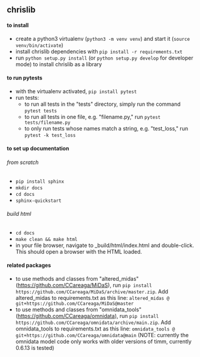 ## chrislib

#### to install
* create a python3 virtualenv (`python3 -m venv venv`) and start it (`source venv/bin/activate`)
* install chrislib dependencies with `pip install -r requirements.txt`
* run `python setup.py install` (or `python setup.py develop` for developer mode) to install chrislib as a library

#### to run pytests
* with the virtualenv activated, `pip install pytest`
* run tests:
    * to run all tests in the "tests" directory, simply run the command `pytest tests`
    * to run all tests in one file, e.g. "filename.py," run `pytest tests/filename.py`
    * to only run tests whose names match a string, e.g. "test_loss," run `pytest -k test_loss`

#### to set up documentation
###### from scratch
* `pip install sphinx`
* `mkdir docs`
* `cd docs`
* `sphinx-quickstart`
###### build html
* `cd docs`
* `make clean && make html`
* in your file browser, navigate to _build/html/index.html and double-click. This should open a browser with the HTML loaded.

#### related packages
* to use methods and classes from "altered_midas" (https://github.com/CCareaga/MiDaS), run `pip install https://github.com/CCareaga/MiDaS/archive/master.zip`. Add altered_midas to requirements.txt as this line: `altered_midas @ git+https://github.com/CCareaga/MiDaS@master`
* to use methods and classes from "omnidata_tools" (https://github.com/CCareaga/omnidata), run `pip install https://github.com/CCareaga/omnidata/archive/main.zip`. Add omnidata_tools to requirements.txt as this line: `omnidata_tools @ git+https://github.com/CCareaga/omnidata@main` (NOTE: currently the omnidata model code only works with older versions of timm, currently 0.6.13 is tested)

